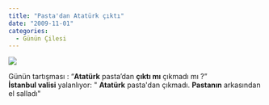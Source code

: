 ```yaml
---
title: "Pasta'dan Atatürk çıktı"
date: "2009-11-01"
categories: 
  - Günün Çilesi
---
```


![](/uploads/image/bynazarlikpl5.jpg)

Günün tartışması : “**Atatürk** pasta’dan **çıktı mı** çıkmadı mı ?”   
**İstanbul valisi** yalanlıyor: " **Atatürk** pasta'dan çıkmadı. **Pastanın** arkasından el salladı"
